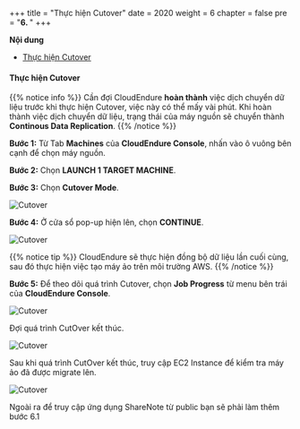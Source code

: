 +++
title = "Thực hiện Cutover"
date = 2020
weight = 6
chapter = false
pre = "<b>6. </b>"
+++

**Nội dung**
- [Thực hiện Cutover](#thực-hiện-cutover)

#### Thực hiện Cutover

{{% notice info %}}
Cần đợi CloudEndure **hoàn thành** việc dịch chuyển dữ liệu trước khi thực hiện Cutover, việc này có thể mấy vài phút. Khi hoàn thành việc dịch chuyển dữ liệu, trạng thái của máy nguồn sẽ chuyển thành **Continous Data Replication**.
{{% /notice %}}

	
**Bước 1:** Từ Tab **Machines** của **CloudEndure Console**, nhấn vào ô vuông bên cạnh để chọn máy nguồn.

**Bước 2:** Chọn **LAUNCH 1 TARGET MACHINE**.

**Bước 3:** Chọn **Cutover Mode**.

![Cutover](../../../images/6/1.png?width=90pc)

**Bước 4:** Ở cửa sổ pop-up hiện lên, chọn **CONTINUE**. 

![Cutover](../../../images/6/2.png?width=90pc)

{{% notice tip %}}
CloudEndure sẽ thực hiện đồng bộ dữ liệu lần cuối cùng, sau đó thực hiện việc tạo máy ảo trên môi trường AWS. 
{{% /notice %}}

**Bước 5:** Để theo dõi quá trình Cutover, chọn **Job Progress** từ menu bên trái của **CloudEndure Console**.

![Cutover](../../../images/6/3.png?width=90pc)

Đợi quá trình CutOver kết thúc.

![Cutover](../../../images/6/4.png?width=90pc)

Sau khi quá trình CutOver kết thúc, truy cập EC2 Instance để kiểm tra máy ảo đã được migrate lên.

![Cutover](../../../images/6/5.png?width=90pc)

Ngoài ra để truy cập ứng dụng ShareNote từ public bạn sẽ phải làm thêm bước 6.1
